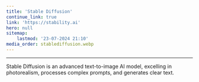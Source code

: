 ```yaml
---
title: 'Stable Diffusion'
continue_link: true
link: 'https://stability.ai'
hero: null
sitemap:
    lastmod: '23-07-2024 21:10'
media_order: stablediffusion.webp
---
```


---
Stable Diffusion is an advanced text-to-image AI model, excelling in photorealism, processes complex prompts, and generates clear text. 